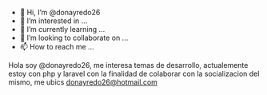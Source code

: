 - 👋 Hi, I’m @donayredo26
- 👀 I’m interested in ...
- 🌱 I’m currently learning ...
- 💞️ I’m looking to collaborate on ...
- 📫 How to reach me ...

<!---
donayredo26/donayredo26 is a ✨ special ✨ repository because its `README.md` (this file) appears on your GitHub profile.
You can click the Preview link to take a look at your change.
--->
Hola soy @donayredo26, me interesa temas de desarrollo, actualemente estoy con php y laravel con la finalidad de colaborar con la socializacion del mismo, me ubics donayredo26@hotmail.com
